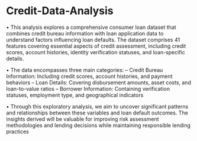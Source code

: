 # Credit-Data-Analysis
• This analysis explores a comprehensive consumer loan dataset that combines credit bureau
information with loan application data to understand factors influencing loan defaults. The
dataset comprises 41 features covering essential aspects of credit assessment, including credit
scores, account histories, identity verification statuses, and loan-specific details.

• The data encompasses three main categories:
  – Credit Bureau Information: Including credit scores, account histories, and payment
  behaviors
  – Loan Details: Covering disbursement amounts, asset costs, and loan-to-value ratios
  – Borrower Information: Containing verification statuses, employment type, and geographical indicators
  
• Through this exploratory analysis, we aim to uncover significant patterns and relationships
between these variables and loan default outcomes. The insights derived will be valuable for
improving risk assessment methodologies and lending decisions while maintaining responsible
lending practices
